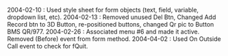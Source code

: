 2004-02-10 :  Used style sheet for form objects (text, field, variable, dropdown list, etc).2004-02-13 :  Removed unused Del Btn, Changed Add Record btn to 3D Button, re-positioned buttons, changed Qr pic to Button BMS QR/977.2004-02-26 : Associated menu #6 and made it active. Removed (Before) event from form method.2004-04-02 : Used On Outside Call event to check for fQuit.